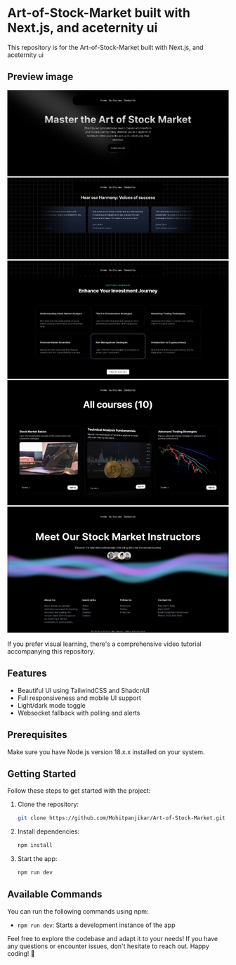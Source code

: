 #  Art-of-Stock-Market built with Next.js, and aceternity ui

This repository is for the Art-of-Stock-Market built with Next.js, and aceternity ui

## Preview image
![Screenshot](https://github.com/Mohitpanjikar/art-of-stockmarket/blob/main/img1.png)
![Screenshot](https://github.com/Mohitpanjikar/art-of-stockmarket/blob/main/img2.png)
![Screenshot](https://github.com/Mohitpanjikar/art-of-stockmarket/blob/main/img3.png)
![Screenshot](https://github.com/Mohitpanjikar/art-of-stockmarket/blob/main/img5.png)
![Screenshot](https://github.com/Mohitpanjikar/art-of-stockmarket/blob/main/img4.png)




If you prefer visual learning, there's a comprehensive video tutorial accompanying this repository.

## Features

- Beautiful UI using TailwindCSS and ShadcnUI
- Full responsiveness and mobile UI support
- Light/dark mode toggle
- Websocket fallback with polling and alerts

## Prerequisites

Make sure you have Node.js version 18.x.x installed on your system.

## Getting Started

Follow these steps to get started with the project:

1. Clone the repository:
   ```bash
   git clone https://github.com/Mohitpanjikar/Art-of-Stock-Market.git
   ```

2. Install dependencies:
   ```bash
   npm install

5. Start the app:
   ```bash
   npm run dev
   ```

## Available Commands

You can run the following commands using npm:

- `npm run dev`: Starts a development instance of the app

Feel free to explore the codebase and adapt it to your needs! If you have any questions or encounter issues, don't hesitate to reach out. Happy coding! 🚀
